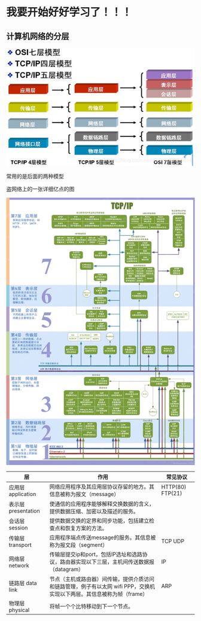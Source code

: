 # **我要开始好好学习了！！！**

## 计算机网络的分层

![1834003-20200215145418390-1875816330](.\images\1834003-20200215145418390-1875816330.png)



常用的是后面的两种模型

盗网络上的一张详细亿点的图

![20191118223956902](.\images\20191118223956902.png)

| 层                  | 作用                                                         | 常见协议         |
| ------------------- | ------------------------------------------------------------ | ---------------- |
| 应用层 application  | 网络应用程序及其应用层协议存留的地方。其信息被称为报文（message） | HTTP(80) FTP(21) |
| 表示层 presentation | 使通信的应用程序能够解释交换数据的含义，提供数据压缩、加密以及描述的服务。 |                  |
| 会话层 session      | 提供数据交换的定界和同步功能，包括建立检查点和恢复方案的方法。 |                  |
| 传输层 transport    | 应用程序端点传送message的服务。其信息被称为报文段（segment） | TCP UDP          |
| 网络层 network      | 传输层提交ip和port，包括IP选址和选路协议，路由器实现以下三层，主机间传送数据报（datagram） | IP               |
| 链路层 data link    | 节点（主机或路由器）间传输，提供介质访问和链路管理，例子有以太网 wifi PPP，交换机实现以下两层。其信息被称为帧（frame） | ARP              |
| 物理层 physical     | 将帧一个个比特移动到下一个节点。                             |                  |

